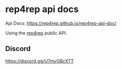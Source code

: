 # rep4rep api docs

Api Docs: https://rep4rep.github.io/rep4rep-api-doc/

Using the [rep4rep](https://rep4rep.com/) public API.


## Discord
https://discord.gg/U7myGBcXTT
